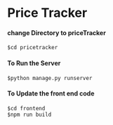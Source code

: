 # Price Tracker
####  change Directory to priceTracker
	$cd pricetracker


####   To Run  the Server 
	$python manage.py runserver

####   To Update the front end code 
	$cd frontend
	$npm run build 





